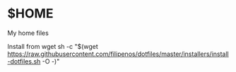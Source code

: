 $HOME
========

My home files

Install from wget
sh -c "$(wget https://raw.githubusercontent.com/filipenos/dotfiles/master/installers/install-dotfiles.sh -O -)"
